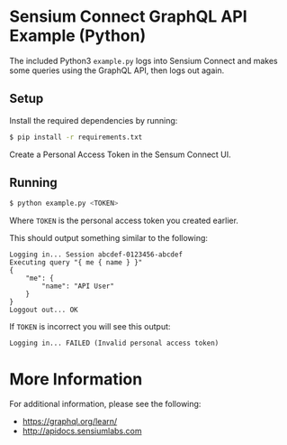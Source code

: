 # Sensium Connect GraphQL API Example (Python)

The included Python3 `example.py` logs into Sensium Connect and makes some queries using the GraphQL API, then
logs out again.


## Setup

Install the required dependencies by running:

```bash
$ pip install -r requirements.txt
```


Create a Personal Access Token in the Sensum Connect UI.


## Running

```bash
$ python example.py <TOKEN>
```

Where `TOKEN` is the personal access token you created earlier.

This should output something similar to the following:
```
Logging in... Session abcdef-0123456-abcdef
Executing query "{ me { name } }"
{
	"me": {
		"name": "API User"
	}
}
Loggout out... OK
```

If `TOKEN` is incorrect you will see this output:
```
Logging in... FAILED (Invalid personal access token)
```


# More Information

For additional information, please see the following:

 * https://graphql.org/learn/
 * http://apidocs.sensiumlabs.com

